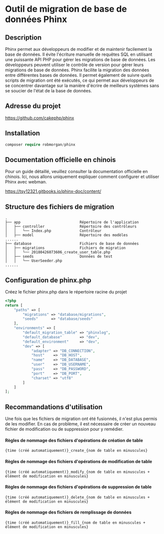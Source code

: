 # Outil de migration de base de données Phinx

## Description

Phinx permet aux développeurs de modifier et de maintenir facilement la base de données. Il évite l'écriture manuelle de requêtes SQL en utilisant une puissante API PHP pour gérer les migrations de base de données. Les développeurs peuvent utiliser le contrôle de version pour gérer leurs migrations de base de données. Phinx facilite la migration des données entre différentes bases de données. Il permet également de suivre quels scripts de migration ont été exécutés, ce qui permet aux développeurs de se concentrer davantage sur la manière d'écrire de meilleurs systèmes sans se soucier de l'état de la base de données.

## Adresse du projet

https://github.com/cakephp/phinx

## Installation

```php
composer require robmorgan/phinx
```

## Documentation officielle en chinois

Pour un guide détaillé, veuillez consulter la documentation officielle en chinois. Ici, nous allons uniquement expliquer comment configurer et utiliser Phinx avec webman.

https://tsy12321.gitbooks.io/phinx-doc/content/

## Structure des fichiers de migration

```plaintext
.
├── app                           Répertoire de l'application
│   ├── controller                Répertoire des contrôleurs
│   │   └── Index.php             Contrôleur
│   ├── model                     Répertoire des modèles
......
├── database                      Fichiers de base de données
│   ├── migrations                Fichiers de migration
│   │   └── 20180426073606_create_user_table.php
│   ├── seeds                     Données de test
│   │   └── UserSeeder.php
......
```

## Configuration de phinx.php

Créez le fichier phinx.php dans le répertoire racine du projet

```php
<?php
return [
    "paths" => [
        "migrations" => "database/migrations",
        "seeds"      => "database/seeds"
    ],
    "environments" => [
        "default_migration_table" => "phinxlog",
        "default_database"        => "dev",
        "default_environment"     => "dev",
        "dev" => [
            "adapter" => "DB_CONNECTION",
            "host"    => "DB_HOST",
            "name"    => "DB_DATABASE",
            "user"    => "DB_USERNAME",
            "pass"    => "DB_PASSWORD",
            "port"    => "DB_PORT",
            "charset" => "utf8"
        ]
    ]
];
```

## Recommandations d'utilisation

Une fois que les fichiers de migration ont été fusionnés, il n'est plus permis de les modifier. En cas de problème, il est nécessaire de créer un nouveau fichier de modification ou de suppression pour y remédier.

#### Règles de nommage des fichiers d'opérations de création de table

`{time (créé automatiquement)}_create_{nom de table en minuscules}`

#### Règles de nommage des fichiers d'opérations de modification de table

`{time (créé automatiquement)}_modify_{nom de table en minuscules + élément de modification en minuscules}`

#### Règles de nommage des fichiers d'opérations de suppression de table

`{time (créé automatiquement)}_delete_{nom de table en minuscules + élément de modification en minuscules}`

#### Règles de nommage des fichiers de remplissage de données

`{time (créé automatiquement)}_fill_{nom de table en minuscules + élément de modification en minuscules}`
